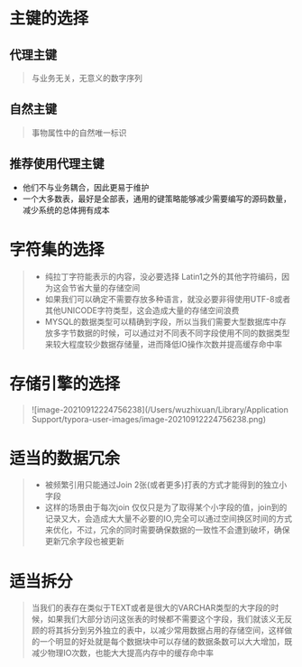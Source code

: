 # 主键的选择

## 代理主键

> 与业务无关，无意义的数字序列

## 自然主键

> 事物属性中的自然唯一标识

## 推荐使用代理主键

+ 他们不与业务耦合，因此更易于维护
+ 一个大多数表，最好是全部表，通用的键策略能够减少需要编写的源码数量，减少系统的总体拥有成本



# 字符集的选择

> + 纯拉丁字符能表示的内容，没必要选择 Latin1之外的其他字符编码，因为这会节省大量的存储空间
> + 如果我们可以确定不需要存放多种语言，就没必要非得使用UTF-8或者其他UNICODE字符类型，这会造成大量的存储空间浪费
> + MYSQL的数据类型可以精确到字段，所以当我们需要大型数据库中存放多字节数据的时候，可以通过对不同表不同字段使用不同的数据类型来较大程度较少数据存储量，进而降低IO操作次数并提高缓存命中率

# 存储引擎的选择

>![image-20210912224756238](/Users/wuzhixuan/Library/Application Support/typora-user-images/image-20210912224756238.png)

# 适当的数据冗余

>+ 被频繁引用只能通过Join 2张(或者更多)打表的方式才能得到的独立小字段
>+ 这样的场景由于每次join 仅仅只是为了取得某个小字段的值，join到的记录又大，会造成大大量不必要的IO,完全可以通过空间换区时间的方式来优化，不过，冗余的同时需要确保数据的一致性不会遭到破坏，确保更新冗余字段也被更新

# 适当拆分

> 当我们的表存在类似于TEXT或者是很大的VARCHAR类型的大字段的时候，如果我们大部分访问这张表的时候都不需要这个字段，我们就该义无反顾的将其拆分到另外独立的表中，以减少常用数据占用的存储空间，这样做的一个明显的好处就是每个数据块中可以存储的数据条数可以大大增加，既减少物理IO次数，也能大大提高内存中的缓存命中率





